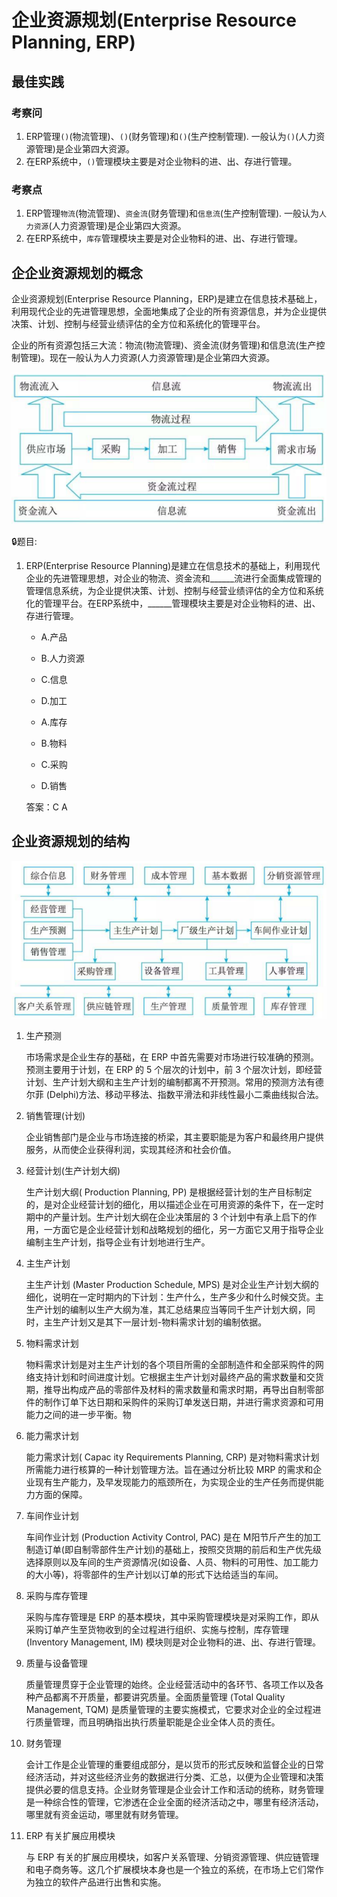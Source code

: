 # 企业资源规划(Enterprise Resource Planning, ERP)

## 最佳实践


### 考察问


1. ERP管理`()`(物流管理)、`()`(财务管理)和`()`(生产控制管理). 一般认为`()`(人力资源管理)是企业第四大资源。
2. 在ERP系统中，`()`管理模块主要是对企业物料的进、出、存进行管理。


### 考察点

1. ERP管理`物流`(物流管理)、`资金流`(财务管理)和`信息流`(生产控制管理). 一般认为`人力资源`(人力资源管理)是企业第四大资源。
2. 在ERP系统中，`库存`管理模块主要是对企业物料的进、出、存进行管理。




## 企企业资源规划的概念

企业资源规划(Enterprise Resource Planning，ERP)是建立在信息技术基础上，利用现代企业的先进管理思想，全面地集成了企业的所有资源信息，并为企业提供决策、计划、控制与经营业绩评估的全方位和系统化的管理平台。 

企业的所有资源包括三大流：物流(物流管理)、资金流(财务管理)和信息流(生产控制管理)。现在一般认为人力资源(人力资源管理)是企业第四大资源。


![alt text](7企业资源规划/企业运作的供需链图.png)

🔒题目:

1. ERP(Enterprise Resource Planning)是建立在信息技术的基础上，利用现代企业的先进管理思想，对企业的物流、资金流和______流进行全面集成管理的管理信息系统，为企业提供决策、计划、控制与经营业绩评估的全方位和系统化的管理平台。在ERP系统中，______管理模块主要是对企业物料的进、出、存进行管理。
    - A.产品
    - B.人力资源
    - C.信息
    - D.加工

    - A.库存
    - B.物料
    - C.采购
    - D.销售

    答案：C A 


## 企业资源规划的结构

![alt text](7企业资源规划/ERP结构原理图.png)

1. 生产预测

    市场需求是企业生存的基础，在 ERP 中首先需要对市场进行较准确的预测。预测主要用于计划，在 ERP 的 5 个层次的计划中，前 3 个层次计划，即经营计划、生产计划大纲和主生产计划的编制都离不开预测。常用的预测方法有德尔菲 (Delphi)方法、移动平移法、指数平滑法和非线性最小二乘曲线拟合法。

2. 销售管理(计划)

    企业销售部门是企业与市场连接的桥梁，其主要职能是为客户和最终用户提供服务，从而使企业获得利润，实现其经济和社会价值。

3. 经营计划(生产计划大纲)

    生产计划大纲( Production Planning,  PP) 是根据经营计划的生产目标制定的，是对企业经营计划的细化，用以描述企业在可用资源的条件下，在一定时期中的产量计划。生产计划大纲在企业决策层的 3 个计划中有承上启下的作用，一方面它是企业经营计划和战略规划的细化，另一方面它又用于指导企业编制主生产计划，指导企业有计划地进行生产。

4. 主生产计划

    主生产计划 (Master Production  Schedule,  MPS) 是对企业生产计划大纲的细化，说明在一定时期内的下计划：生产什么，生产多少和什么时候交货。主生产计划的编制以生产大纲为准，其汇总结果应当等同千生产计划大纲，同时，主生产计划又是其下一层计划-物料需求计划的编制依据。


5. 物料需求计划

    物料需求计划是对主生产计划的各个项目所需的全部制造件和全部采购件的网络支持计划和时间进度计划。它根据主生产计划对最终产品的需求数量和交货期，推导出构成产品的零部件及材料的需求数量和需求时期，再导出自制零部件的制作订单下达日期和采购件的采购订单发送日期，并进行需求资源和可用能力之间的进一步平衡。物

6. 能力需求计划

    能力需求计划( Capac ity Requirements Planning,  CRP) 是对物料需求计划所需能力进行核算的一种计划管理方法。旨在通过分析比较 MRP 的需求和企业现有生产能力，及早发现能力的瓶颈所在，为实现企业的生产任务而提供能力方面的保障。

7. 车间作业计划

    车间作业计划 (Production Activity Control,  PAC) 是在 M阳节斤产生的加工制造订单(即自制零部件生产计划)的基础上，按照交货期的前后和生产优先级选择原则以及车间的生产资源情况(如设备、人员、物料的可用性、加工能力的大小等)，将零部件的生产计划以订单的形式下达给适当的车间。


8. 采购与库存管理

    采购与库存管理是 ERP 的基本模块，其中采购管理模块是对采购工作，即从采购订单产生至货物收到的全过程进行组织、实施与控制，库存管理 (Inventory Management,  IM) 模块则是对企业物料的进、出、存进行管理。

9. 质量与设备管理

    质量管理贯穿于企业管理的始终。企业经营活动中的各环节、各项工作以及各种产品都离不开质量，都要讲究质量。全面质量管理 (Total Quality Management,  TQM) 是质量管理的主要实施模式，它要求对企业的全过程进行质量管理，而且明确指出执行质量职能是企业全体人员的责任。

10. 财务管理

    会计工作是企业管理的重要组成部分，是以货币的形式反映和监督企业的日常经济活动，并对这些经济业务的数据进行分类、汇总，以便为企业管理和决策提供必要的信息支持。企业财务管理是企业会计工作和活动的统称，财务管理是一种综合性的管理，它渗透在企业全面的经济活动之中，哪里有经济活动，哪里就有资金运动，哪里就有财务管理。

11. ERP 有关扩展应用模块

    与 ERP 有关的扩展应用模块，如客户关系管理、分销资源管理、供应链管理和电子商务等。这几个扩展模块本身也是一个独立的系统，在市场上它们常作为独立的软件产品进行出售和实施。














